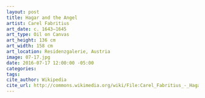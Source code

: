 ```yaml
---
layout: post
title: Hagar and the Angel
artist: Carel Fabritius
art_date: c. 1643–1645
art_type: Oil on Canvas
art_height: 136 cm
art_width: 158 cm
art_location: Residenzgalerie, Austria
image: 07-17.jpg
date: 2016-07-17 12:00:00 -05:00
categories:
tags:
cite_author: Wikipedia
cite_url: http://commons.wikimedia.org/wiki/File:Carel_Fabritius_-_Hagar_and_the_Angel_-_WGA07722.jpg
---
```

